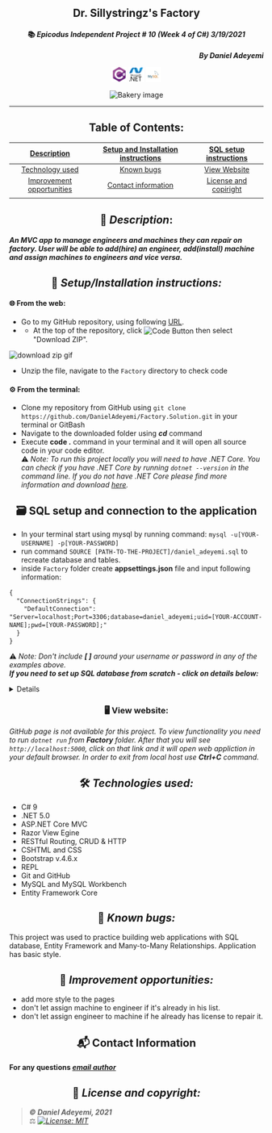 ## <div align="center">Dr. Sillystringz's Factory</div>
#### <div align="center">📚 *Epicodus Independent Project # 10  (Week 4 of C#)  3/19/2021* </div> 
***<p align="right">By Daniel Adeyemi***</p>   
<p align="center">

<img src="https://raw.githubusercontent.com/devicons/devicon/master/icons/csharp/csharp-original.svg" alt="csharp" width="30" />
<img src="https://raw.githubusercontent.com/devicons/devicon/master/icons/dot-net/dot-net-original-wordmark.svg" alt="dotnet" width="30"/>
<img alt="MySQL" width="30px" src="https://raw.githubusercontent.com/github/explore/80688e429a7d4ef2fca1e82350fe8e3517d3494d/topics/mysql/mysql.png" /> 
</p>

<div style="text-align:center"><img src="https://encrypted-tbn0.gstatic.com/images?q=tbn:ANd9GcR3Fbe7SlqSVJDbtu02mXtXZVEhA27SDKQ3cw&usqp=CAU" alt="Bakery image" width="300"/></div>

___
## <div align="center"> Table of Contents: 
| [Description](#description) | [Setup and Installation instructions](#setup) |  [SQL setup instructions](#sql) |
| :-------------: |  :------------: | :-------------: |
[Technology used](#technology) | [Known bugs](#bugs) | [View Website](#view)
| [Improvement opportunities](#improvement) | [Contact information](#contact)|  [License and copiright](#license)|
| | |  |
</div>

<a name="description"></a>
## <div align="center"> 🚩 *Description*:</div>    

##### ***An MVC app to manage engineers and machines they can repair on factory. User will be able to add(hire) an engineer, add(install) machine and assign machines to engineers and vice versa.***

<a name="setup"></a>
## <div align="center"> 🔧 *Setup/Installation instructions:*
#### 🌐 From the web:
* Go to my GitHub repository, using following [URL](https://github.com/DanielAdeyemi/Factory.Solution.git).
* * At the top of the repository, click <img src="https://i.imgur.com/Ej9Dphm.png" alt="Code Button" height="20" align="center" /> then select "Download ZIP".

<img src="https://i.imgur.com/tZKvGne.gif" alt="download zip gif" height="200"/>

* Unzip the file, navigate to the `Factory` directory to check code
#### ⚙️ From the terminal: 
* Clone my repository from GitHub using `git clone https://github.com/DanielAdeyemi/Factory.Solution.git` in your terminal or GitBash
* Navigate to the downloaded folder using ***cd*** command
* Execute **code .** command in your terminal and it will open all source code in your code editor.    
⚠️ *Note: To run this project locally you will need to have .NET Core. You can check if you have .NET Core by running `dotnet --version` in the command line. If you do not have .NET Core please find more information and download [here](https://dotnet.microsoft.com/download/dotnet).*

<a name="sql"></a>
## <div align="center"> 🗃️ SQL setup and connection to the application
* In your terminal start using mysql by running command: `mysql -u[YOUR-USERNAME] -p[YOUR-PASSWORD]` 
* run command `SOURCE [PATH-TO-THE-PROJECT]/daniel_adeyemi.sql` to recreate database and tables.
* inside `Factory` folder create **appsettings.json** file and input following information:    
```
{
  "ConnectionStrings": {
    "DefaultConnection": "Server=localhost;Port=3306;database=daniel_adeyemi;uid=[YOUR-ACCOUNT-NAME];pwd=[YOUR-PASSWORD];"
  }
}
```
⚠️ *Note: Don't include **[ ]** around your username or password in any of the examples above.*    
***If you need to set up SQL database from scratch - click on details below:***
<details>
<summury>Details to set up DB </summary>

- You need to have MySqlWorkbench installed on your machine. You can download it [here](https://www.mysql.com/products/workbench/)   
- In the navigator > Administration window, select Data Import/Restore   
- In Import Options select Import from Self-Contained File.   
- Navigate to daniel_adeyemi.sql in the Factory.Solutions directory   
- Under Default Schema to be Imported To, select the New button.   
- Enter the name of your database   
- Click ok   
- Click Start Import   
- Reopen the Navigator > Schemas tab and refresh the schemas(using `Refresh All`). 
</details>

<a name="view"></a>

### <div align="center">  🖥️ View website:
*GitHub page is not available for this project. To view functionality you need to run `dotnet run` from **Factory** folder. After that you will see `http://localhost:5000`, click on that link and it will open web appliction in your default browser. In order to exit from local host use **Ctrl+C** command.*

<a name="technology"></a>

## <div align="center"> 🛠️ *Technologies used:*
* C# 9
* .NET 5.0
* ASP.NET Core MVC
* Razor View Egine
* RESTful Routing, CRUD & HTTP
* CSHTML and CSS
* Bootstrap v.4.6.x
* REPL
* Git and GitHub
* MySQL and MySQL Workbench
* Entity Framework Core

<a name="bugs"></a>

## <div align="center"> 🐛 *Known bugs:*
This project was used to practice building web applications with SQL database, Entity Framework and Many-to-Many Relationships. Application has basic style.

<a name="improvement"></a>

## <div align="center"> 🌟 *Improvement opportunities:*
* add more style to the pages
* don't let assign machine to engineer if it's already in his list. 
* don't let assign engineer to machine if he already has license to repair it. 

<a name="contact"></a>

##  <div align="center"> 📬 Contact Information
#### For any questions *[email author](mailto:adeyemidany+github@gmail.com?subject=[GitHub])*

<a name="license"></a>

## <div align="center"> 📘 *License and copyright:*

> ***© Daniel Adeyemi, 2021***  
> ⚖️ *[![License: MIT](https://img.shields.io/badge/License-MIT-yellow.svg)](https://opensource.org/licenses/MIT)*